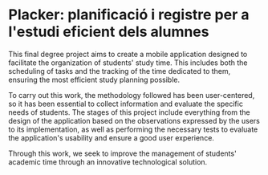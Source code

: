 # Placker: planificació i registre per a l'estudi eficient dels alumnes

This final degree project aims to create a mobile application designed to facilitate the organization of students' study time. This includes both the scheduling of tasks and the tracking of the time dedicated to them, ensuring the most efficient study planning possible.

To carry out this work, the methodology followed has been user-centered, so it has been essential to collect information and evaluate the specific needs of students. The stages of this project include everything from the design of the application based on the observations expressed by the users to its implementation, as well as performing the necessary tests to evaluate the application's usability and ensure a good user experience.

Through this work, we seek to improve the management of students' academic time through an innovative technological solution.
